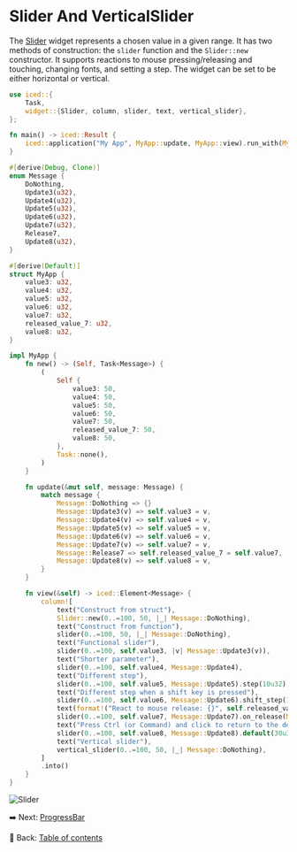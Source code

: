 # Slider And VerticalSlider

The [Slider](https://docs.rs/iced/0.13.1/iced/widget/slider/struct.Slider.html) widget represents a chosen value in a given range.
It has two methods of construction: the `slider` function and the `Slider::new` constructor.
It supports reactions to mouse pressing/releasing and touching, changing fonts, and setting a step.
The widget can be set to be either horizontal or vertical.

```rust
use iced::{
    Task,
    widget::{Slider, column, slider, text, vertical_slider},
};

fn main() -> iced::Result {
    iced::application("My App", MyApp::update, MyApp::view).run_with(MyApp::new)
}

#[derive(Debug, Clone)]
enum Message {
    DoNothing,
    Update3(u32),
    Update4(u32),
    Update5(u32),
    Update6(u32),
    Update7(u32),
    Release7,
    Update8(u32),
}

#[derive(Default)]
struct MyApp {
    value3: u32,
    value4: u32,
    value5: u32,
    value6: u32,
    value7: u32,
    released_value_7: u32,
    value8: u32,
}

impl MyApp {
    fn new() -> (Self, Task<Message>) {
        (
            Self {
                value3: 50,
                value4: 50,
                value5: 50,
                value6: 50,
                value7: 50,
                released_value_7: 50,
                value8: 50,
            },
            Task::none(),
        )
    }

    fn update(&mut self, message: Message) {
        match message {
            Message::DoNothing => {}
            Message::Update3(v) => self.value3 = v,
            Message::Update4(v) => self.value4 = v,
            Message::Update5(v) => self.value5 = v,
            Message::Update6(v) => self.value6 = v,
            Message::Update7(v) => self.value7 = v,
            Message::Release7 => self.released_value_7 = self.value7,
            Message::Update8(v) => self.value8 = v,
        }
    }

    fn view(&self) -> iced::Element<Message> {
        column![
            text("Construct from struct"),
            Slider::new(0..=100, 50, |_| Message::DoNothing),
            text("Construct from function"),
            slider(0..=100, 50, |_| Message::DoNothing),
            text("Functional slider"),
            slider(0..=100, self.value3, |v| Message::Update3(v)),
            text("Shorter parameter"),
            slider(0..=100, self.value4, Message::Update4),
            text("Different step"),
            slider(0..=100, self.value5, Message::Update5).step(10u32),
            text("Different step when a shift key is pressed"),
            slider(0..=100, self.value6, Message::Update6).shift_step(10u32),
            text(format!("React to mouse release: {}", self.released_value_7)),
            slider(0..=100, self.value7, Message::Update7).on_release(Message::Release7),
            text("Press Ctrl (or Command) and click to return to the default value"),
            slider(0..=100, self.value8, Message::Update8).default(30u32),
            text("Vertical slider"),
            vertical_slider(0..=100, 50, |_| Message::DoNothing),
        ]
        .into()
    }
}
```

![Slider](./pic/slider.png)

:arrow_right: Next: [ProgressBar](./progressbar.md)

:blue_book: Back: [Table of contents](./../README.md)
